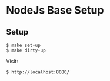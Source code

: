 # NodeJs Base Setup

## Setup

```
$ make set-up
$ make dirty-up
```
Visit:

```
$ http://localhost:8080/
```
